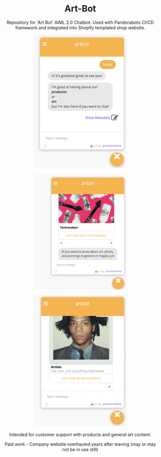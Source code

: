 <h1 align="center">Art-Bot</h1>

<p align="center">Repository for 'Art Bot' AIML 2.0 Chatbot. Used with Pandorabots CI/CD framework and integrated into Shopify templated shop website.
</p>

<p align="center">
<img src="assets/bothello.png" width="300rem"/>
</p>

<p align="center">
<img src="assets/botproduct.png" width="300rem"/>
</p>

<p align="center">
<img src="assets/botartist.png" width="300rem"/>
</p>

<p align="center">
Intended for customer support with products and general art content.
</p>

<p align="center">
Paid work - Company website overhauled years after leaving (may or may not be in use still)
</p>
